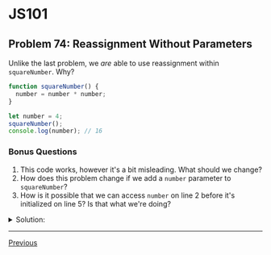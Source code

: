 # JS101
## Problem 74: Reassignment Without Parameters

Unlike the last problem, we *are* able to use reassignment within `squareNumber`. Why?

```js
function squareNumber() {
  number = number * number;
}

let number = 4;
squareNumber();
console.log(number); // 16
```

### Bonus Questions
1. This code works, however it's a bit misleading. What should we change?
2. How does this problem change if we add a `number` parameter to `squareNumber`?
3. How is it possible that we can access `number` on line 2 before it's initialized on line 5? Is that what we're doing?

<details>
<summary>Solution:</summary>

**Explanation:**

This works because `squareNumber` has no parameters and doesn't declare a local `number` variable. Therefore, when we reference `number` on line 2, JavaScript looks in the outer scope and finds the `number` variable declared on line 5. Since there's no `let`, `const`, or parameter shadowing it, the reassignment on line 2 modifies the outer `number`.

The key difference from Problem 73:
- Problem 73: Parameter `sentence` created a local variable that shadowed the outer one
- This problem: No parameter or local declaration, so `number` refers to the outer variable

**Bonus Questions:**

1. This code is misleading because it looks like the function is independent, but it actually depends on an outer variable. Better approaches:

```js
// Option 1: Use a parameter
function squareNumber(num) {
  return num * num;
}

let number = 4;
number = squareNumber(number);
console.log(number); // 16

// Option 2: Make the dependency explicit
function squareNumber() {
  return number * number;  // Use 'return' to make it clear we're using outer scope
}

let number = 4;
number = squareNumber();
console.log(number); // 16
```

2. If we add a `number` parameter:

```js
function squareNumber(number) {  // Parameter shadows outer variable
  number = number * number;       // Only modifies the parameter
}

let number = 4;
squareNumber(number);
console.log(number); // 4 (unchanged!)
```

Now the parameter creates a local `number` that shadows the outer one, so the reassignment only affects the local parameter, not the outer variable.

3. We're not accessing `number` "before" it's initialized in a temporal sense - we're accessing it from a different scope. When `squareNumber()` is called on line 6 (after `number` is initialized), the function executes and looks up `number` in the outer scope at that moment. JavaScript's lexical scoping means the function can access variables from its outer scope, regardless of where the function is defined relative to where the variable is declared (as long as the variable exists when the function is actually invoked).

</details>

---

[Previous](73.md)

